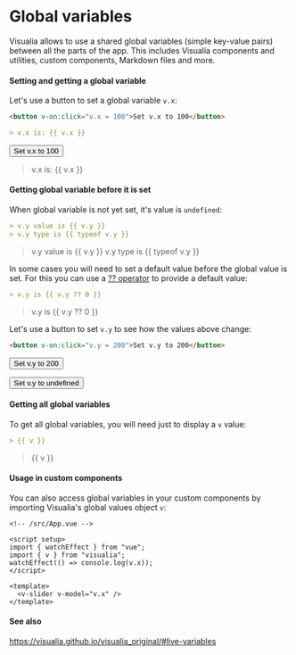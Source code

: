 # Global variables

Visualia allows to use a shared global variables (simple key-value pairs) between all the parts of the app. This includes Visualia components and utilities, custom components, Markdown files and more.

#### Setting and getting a global variable

Let's use a button to set a global variable `v.x`:

```md
<button v-on:click="v.x = 100">Set v.x to 100</button>

> v.x is: {{ v.x }}
```

<button v-on:click="v.x = 100">Set v.x to 100</button>

> v.x is: {{ v.x }}

#### Getting global variable before it is set

When global variable is not yet set, it's value is `undefined`:

```md
> v.y value is {{ v.y }}
> v.y type is {{ typeof v.y }}
```

> v.y value is {{ v.y }}
> v.y type is {{ typeof v.y }}

In some cases you will need to set a default value before the global value is set. For this you can use a [?? operator](https://developer.mozilla.org/en-US/docs/Web/JavaScript/Reference/Operators/Nullish_coalescing_operator) to provide a default value:

```md
> v.y is {{ v.y ?? 0 }}
```

> v.y is {{ v.y ?? 0 }}

Let's use a button to set `v.y` to see how the values above change:

```md
<button v-on:click="v.y = 200">Set v.y to 200</button>
```

<button v-on:click="v.y = 200">Set v.y to 200</button>

<button v-on:click="v.y = undefined">Set v.y to undefined</button>

#### Getting all global variables

To get all global variables, you will need just to display a `v` value:

```md
> {{ v }}
```

> {{ v }}

#### Usage in custom components

You can also access global variables in your custom components by importing Visualia's global values object `v`:

```vue
<!-- /src/App.vue -->

<script setup>
import { watchEffect } from "vue";
import { v } from "visualia";
watchEffect(() => console.log(v.x));
</script>

<template>
  <v-slider v-model="v.x" />
</template>
```

#### See also

https://visualia.github.io/visualia_original/#live-variables
